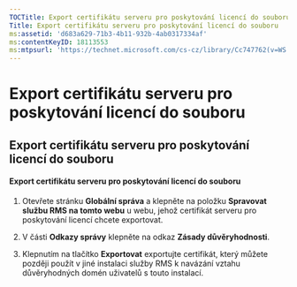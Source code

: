 ```yaml
---
TOCTitle: Export certifikátu serveru pro poskytování licencí do souboru
Title: Export certifikátu serveru pro poskytování licencí do souboru
ms:assetid: 'd683a629-71b3-4b11-932b-4ab0317334af'
ms:contentKeyID: 18113553
ms:mtpsurl: 'https://technet.microsoft.com/cs-cz/library/Cc747762(v=WS.10)'
---
```


Export certifikátu serveru pro poskytování licencí do souboru
=============================================================

Export certifikátu serveru pro poskytování licencí do souboru
-------------------------------------------------------------

#### Export certifikátu serveru pro poskytování licencí do souboru

1.  Otevřete stránku **Globální správa** a klepněte na položku **Spravovat službu RMS na tomto webu** u webu, jehož certifikát serveru pro poskytování licencí chcete exportovat.

2.  V části **Odkazy správy** klepněte na odkaz **Zásady důvěryhodnosti**.

3.  Klepnutím na tlačítko **Exportovat** exportujte certifikát, který můžete později použít v jiné instalaci služby RMS k navázání vztahu důvěryhodných domén uživatelů s touto instalací.
